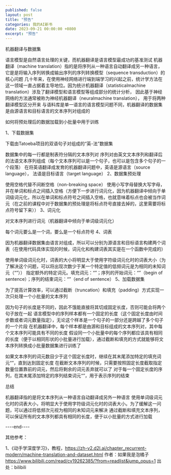 ```yaml
---
published: false
layout: post
title: "预告"
categories: 我的AI新书
date: 2023-09-21 00:00:00 +0800
excerpt: "预告"
---
```



机器翻译与数据集

语言模型是自然语言处理的关键，而机器翻译是语言模型最成功的基准测试
机器翻译（machine translation）指的是将序列从一种语言自动翻译成另一种语言，它是是将输入序列转换成输出序列的序列转换模型（sequence transduction）的核心问题
几十年来，在使用神经网络进行端到端学习的兴起之前，统计学方法在这一领域一直占据着主导地位。因为统计机器翻译（statisticalmachine translation）涉及了翻译模型和语言模型等组成部分的统计分析， 因此基于神经网络的方法通常被称为神经机器翻译（neuralmachine translation）， 用于将两种翻译模型区分开来
与语料库是单一语言的语言模型问题不同，机器翻译的数据集是由源语言和目标语言的文本序列对组成的




如何将预处理后的数据加载到小批量中用于训练

1、下载数据集

下载由Tatoeba项目的双语句子对组成的“英-法”数据集

数据集中的每一行都是制表符分隔的文本序列对
序列对由英文文本序列和翻译后的法语文本序列组成（每个文本序列可以是一个句子，也可以是包含多个句子的一个段落）
在将英语翻译成发育的机器翻译问题中，英语是源语言（source language）， 法语是目标语言（target language）
2、数据集预处理

使用空格代替不间断空格（non-breaking space）
使用小写字母替换大写字母，并在单词和标点之间插入空格（方便下一步进行词元化，因为机器翻译中倾向于单词级词元化，所以在单词和标点符号之间插入空格，也就意味着标点也会被当作词元（在之前的课程中对于数据集的预处理是将标点符号直接去掉的，这里需要将标点符号留下来））
3、词元化

对文本序列进行词元（机器翻译中倾向于单词级词元化）

每个词元要么是一个词，要么是一个标点符号
4、词表

因为机器翻译数据集由语言对组成，所以可以分别为源语言和目标语言构建两个词表（在使用代码具体实现的时候，词元化和构建词表其实是在一个函数中完成的）

使用单词级词元化时，词表的大小将明显大于使用字符级词元化时的词表大小（为了解决这个问题，可以将出现次数少于某一个特定值的低频词元是为相同的未知词元（“<unk>”））
指定额外的特定词元。填充词元：“<pad>”；序列的开始词元：“<bos>”（begin of sentence）；序列的结束词元：“<eos>”（end of sentence）
5、加载数据集

为了提高计算效率，可以通过截断（truncation）和填充（padding）方式实现一次只处理一个小批量的文本序列

因为句子的长度是不同的，因此不饿能直接将其切成固定长度，否则可能会将两个句子放在一起
语言模型中的序列样本都有一个固定的长度（这个固定长度由时间步数或者词元数量指定），无论这个样本是一个句子的一部分还是跨越了多个句子的一个片段
在机器翻译中，每个样本都是由源和目标组成的文本序列对，其中每个文本序列可能具有不同的长度
假设同一个小批量中的每个序列都应该具有相同的长度（便于以相同形状的小批量进行加载），通过截断和填充的方式就能够将文本序列转换成小批量数据集进行训练了

如果文本序列的词元数目少于这个固定长度时，继续在其末尾添加特定的填充词元“<pad>”，直到达到固定长度
在截断文本序列的时候，只需要按照固定长度截取指定数量位置靠前的词元，然后将剩余的词元丢弃就可以了
对于每一个固定长度的序列，在其末尾添加特定的序列结束词元“<eos>”，用于表示序列的结束








总结

机器翻译指的是将文本序列从一种语言自动翻译成另外一种语言
使用单词级词元化时的词表大小，将明显大于使用字符级词元化时的词表大小。为了缓解这一问题，可以通过将低频次元视为相同的未知词元来解决
通过截断和填充文本序列，可以保证所有的文本序列都具有相同的长度，便于以小批量的方式进行加载








----end----

其他参考：

1、《动手学深度学习》，教程，https://zh-v2.d2l.ai/chapter_recurrent-modern/machine-translation-and-dataset.html 作者：如果我是泡橘子 https://www.bilibili.com/read/cv19262385/?from=readlist&jump_opus=1 出处：bilibili